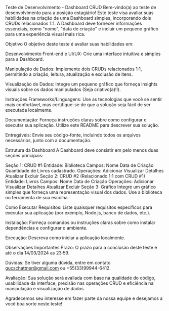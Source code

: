 
Teste de Desenvolvimento - Dashboard CRUD
Bem-vindo(a) ao teste de desenvolvimento para a posição estagiário! Este teste visa avaliar suas habilidades na criação de uma Dashboard simples, incorporando dois CRUDs relacionados 1:1. A Dashboard deve fornecer informações essenciais, como "nome", "data de criação" e incluir um pequeno gráfico para uma experiência visual mais rica.

Objetivo
O objetivo deste teste é avaliar suas habilidades em:

Desenvolvimento Front-end e UI/UX: Crie uma interface intuitiva e simples para a Dashboard.

Manipulação de Dados: Implemente dois CRUDs relacionados 1:1, permitindo a criação, leitura, atualização e exclusão de itens.

Visualização de Dados: Integre um pequeno gráfico que forneça insights visuais sobre os dados manipulados (Seja criativo(a)!!).

Instruções
Frameworks/Linguagens: Use as tecnologias que você se sentir mais confortável, mas certifique-se de que a solução seja fácil de ser executada localmente.

Documentação: Forneça instruções claras sobre como configurar e executar sua aplicação. Utilize este README para descrever sua solução.

Entregáveis: Envie seu código-fonte, incluindo todos os arquivos necessários, junto com a documentação.

Estrutura da Dashboard
A Dashboard deve consistir em pelo menos duas seções principais:

Seção 1: CRUD #1
Entidade: Biblioteca
Campos:
Nome
Data de Criação
Quantidade de Livros cadastrado.
Operações:
Adicionar
Visualizar Detalhes
Atualizar
Excluir
Seção 2: CRUD #2 (Relacionado 1:1 com CRUD #1)
Entidade: Livros
Campos:
Nome
Data de Criação
Operações:
Adicionar
Visualizar Detalhes
Atualizar
Excluir
Seção 3: Gráfico
Integre um gráfico simples que forneça uma representação visual dos dados. Use a biblioteca ou ferramenta de sua escolha.

Como Executar
Requisitos: Liste quaisquer requisitos específicos para executar sua aplicação (por exemplo, Node.js, banco de dados, etc.).

Instalação: Forneça comandos ou instruções claras sobre como instalar dependências e configurar o ambiente.

Execução: Descreva como iniciar a aplicação localmente.

Observações Importantes
Prazo: O prazo para a conclusão deste teste é até o dia 14/03/2024 as 23:59.

Dúvidas: Se tiver alguma dúvida, entre em contato gucschattner@gmail.com ou +55(33)99944-6412.

Avaliação: Sua solução será avaliada com base na qualidade do código, usabilidade da interface, precisão nas operações CRUD e eficiência na manipulação e visualização de dados.

Agradecemos seu interesse em fazer parte da nossa equipe e desejamos a você boa sorte neste teste!
